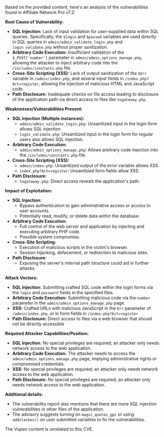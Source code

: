 Based on the provided content, here's an analysis of the vulnerabilities found in Affiliate Network Pro v7.2:

**Root Cause of Vulnerability:**

*   **SQL Injection:** Lack of input validation for user-supplied data within SQL queries. Specifically, the `$login` and `$passwd` variables are used directly in SQL queries in `admin/admin_validate_login.php` and `login_validate.php` without proper sanitization.
*   **Arbitrary Code Execution:** Insufficient validation of the `$_POST['number']` parameter in `admin/admin_options_manage.php`, allowing the attacker to inject arbitrary code into the `/includes/constants.php` file.
*   **Cross-Site Scripting (XSS):**  Lack of output sanitization of the `$Err` variable in `/admin/index.php`, and several input fields in `/index.php?Act=register`, allowing the injection of malicious HTML and JavaScript code.
*   **Path Disclosure:** Inadequate checks on file access leading to disclosure of the application path via direct access to files like `togateway.php`.

**Weaknesses/Vulnerabilities Present:**

*   **SQL Injection (Multiple instances):**
    *   `admin/admin_validate_login.php`:  Unsanitized input in the login form allows SQL injection.
    *   `login_validate.php`: Unsanitized input in the login form for regular users also allows SQL injection.
*   **Arbitrary Code Execution:**
    *   `admin/admin_options_manage.php`: Allows arbitrary code injection into the `/includes/constants.php` file.
*   **Cross-Site Scripting (XSS):**
    *   `admin/index.php`: Unsanitized output of the error variable allows XSS.
    *   `index.php?Act=register`: Unsanitized form fields allow XSS.
*   **Path Disclosure:**
    *   `togateway.php`: Direct access reveals the application's path.

**Impact of Exploitation:**

*   **SQL Injection:**
    *   Bypass authentication to gain administrative access or access to user accounts.
    *   Potentially read, modify, or delete data within the database.
*   **Arbitrary Code Execution:**
    *   Full control of the web server and application by injecting and executing arbitrary PHP code.
    *   Possible system compromise.
*   **Cross-Site Scripting:**
    *   Execution of malicious scripts in the victim's browser.
    *   Session hijacking, defacement, or redirection to malicious sites.
*   **Path Disclosure:**
    *   Exposing the server's internal path structure could aid in further attacks.

**Attack Vectors:**

*   **SQL Injection:** Submitting crafted SQL code within the login forms via the `login` and `password` fields in the specified files.
*   **Arbitrary Code Execution:**  Submitting malicious code via the `number` parameter in the `admin/admin_options_manage.php` page.
*  **XSS:** Crafted URLs with malicious JavaScript in the `Err` parameter of `/admin/index.php`, or in form fields in `/index.php?Act=register`
*   **Path Disclosure:** Direct access to files via a web browser that should not be directly accessible

**Required Attacker Capabilities/Position:**

*   **SQL Injection:** No special privileges are required; an attacker only needs network access to the web application.
*   **Arbitrary Code Execution:** The attacker needs to access the `admin/admin_options_manage.php` page, implying administrative rights or compromised credentials.
*   **XSS:** No special privileges are required; an attacker only needs network access to the web application.
*   **Path Disclosure:**  No special privileges are required; an attacker only needs network access to the web application.

**Additional details:**
* The vulnerability report also mentions that there are more SQL injection vulnerabilities in other files of the application.
* The advisory suggests turning on `magic_quotes_gpc` or using `addslashes()` on user submitted variables to fix the vulnerabilities.

The Vupen content is unrelated to this CVE.